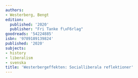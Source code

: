 ```yaml
---
authors:
- Westerberg, Bengt
edition:
  published: '2020'
  publisher: "Fri Tanke f\xF6rlag"
goodreads: '54224885'
isbn: '9789189139824'
published: '2020'
subjects:
- history
- liberalism
- svenska
title: 'Westerbergeffekten: Socialliberala reflektioner'
---
```



